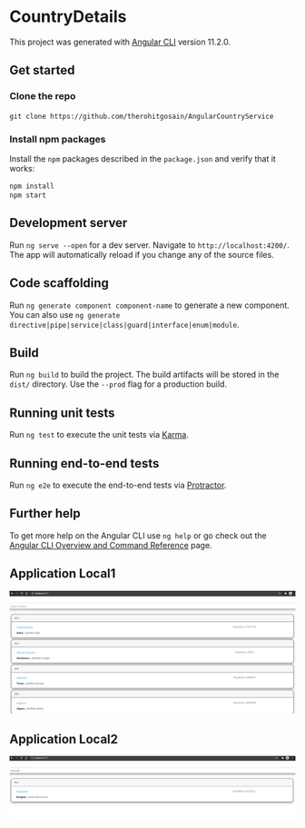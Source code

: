 # CountryDetails

This project was generated with [Angular CLI](https://github.com/angular/angular-cli) version 11.2.0.

## Get started

### Clone the repo

```shell
git clone https://github.com/therohitgosain/AngularCountryService
```

### Install npm packages

Install the `npm` packages described in the `package.json` and verify that it works:

```shell
npm install
npm start
```

## Development server

Run `ng serve --open` for a dev server. Navigate to `http://localhost:4200/`. The app will automatically reload if you change any of the source files.

## Code scaffolding

Run `ng generate component component-name` to generate a new component. You can also use `ng generate directive|pipe|service|class|guard|interface|enum|module`.

## Build

Run `ng build` to build the project. The build artifacts will be stored in the `dist/` directory. Use the `--prod` flag for a production build.

## Running unit tests

Run `ng test` to execute the unit tests via [Karma](https://karma-runner.github.io).

## Running end-to-end tests

Run `ng e2e` to execute the end-to-end tests via [Protractor](http://www.protractortest.org/).

## Further help

To get more help on the Angular CLI use `ng help` or go check out the [Angular CLI Overview and Command Reference](https://angular.io/cli) page.

## Application Local1

![application-local](application-local.png "application-local")

## Application Local2

![application-local2](application-local2.png "application-local2")

